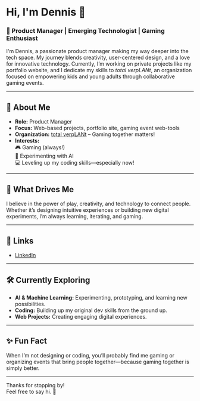 # Hi, I'm Dennis 👋

### 🚀 Product Manager | Emerging Technologist | Gaming Enthusiast

I'm Dennis, a passionate product manager making my way deeper into the tech space. My journey blends creativity, user-centered design, and a love for innovative technology. Currently, I’m working on private projects like my portfolio website, and I dedicate my skills to *total verpLANt*, an organization focused on empowering kids and young adults through collaborative gaming events.

---

## 👾 About Me

- **Role:** Product Manager
- **Focus:** Web-based projects, portfolio site, gaming event web-tools
- **Organization:** [total verpLANt](https://total-verplant.de) – Gaming together matters!
- **Interests:**  
  🎮 Gaming (always!)  
  🤖 Experimenting with AI  
  💻 Leveling up my coding skills—especially now!

---

## 🌟 What Drives Me

I believe in the power of play, creativity, and technology to connect people. Whether it’s designing intuitive experiences or building new digital experiments, I’m always learning, iterating, and gaming.

---

## 🔗 Links

- [LinkedIn](https://www.linkedin.com/in/dbriddigkeit/)

---

## 🛠️ Currently Exploring

- **AI & Machine Learning:** Experimenting, prototyping, and learning new possibilities.
- **Coding:** Building up my original dev skills from the ground up.
- **Web Projects:** Creating engaging digital experiences.

---

## ✨ Fun Fact

When I’m not designing or coding, you’ll probably find me gaming or organizing events that bring people together—because gaming together is simply better.

---

Thanks for stopping by!  
Feel free to say hi. 🚀
